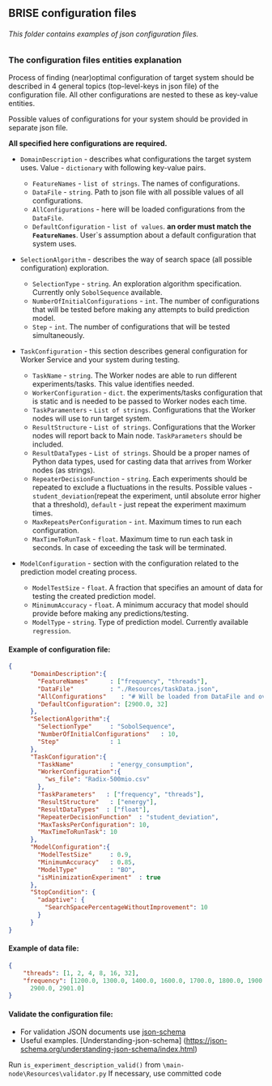 ## BRISE configuration files
###### This folder contains examples of *json* configuration files.

### The configuration files entities explanation
Process of finding (near)optimal configuration of target system should be described in 4 general topics (top-level-keys in json file) of the configuration file.
All other configurations are nested to these as key-value entities.

Possible values of configurations for your system should be provided in separate json file.

**All specified here configurations are required.**

- `DomainDescription` - describes what configurations the target system uses. Value - `dictionary` with following key-value pairs.
    - `FeatureNames` - `list of strings`. The names of configurations.
    - `DataFile` - `string`. Path to json file with all possible values of all configurations. 
    - `AllConfigurations` - here will be loaded configurations from the `DataFile`.
    - `DefaultConfiguration` - `list of values`. **an order must match the `FeatureNames`**. User`s assumption about a default configuration that system uses.

- `SelectionAlgorithm` - describes the way of search space (all possible configuration) exploration.
    - `SelectionType` - `string`. An exploration algorithm specification. Currently only `SobolSequence` available.
    - `NumberOfInitialConfigurations` - `int`. The number of configurations that will be tested before making any attempts to build prediction model.
    - `Step` - `int`. The number of configurations that will be tested simultaneously.

- `TaskConfiguration` - this section describes general configuration for Worker Service and your system during testing.
    - `TaskName` - `string`. The Worker nodes are able to run different experiments/tasks. This value identifies needed.
    - `WorkerConfiguration` - `dict`. the experiments/tasks configuration that is static and is needed to be passed to Worker nodes each time.
    - `TaskParamenters` - `List of strings`. Configurations that the Worker nodes will use to run target system.
    - `ResultStructure` - `List of strings`. Configurations that the Worker nodes will report back to Main node. `TaskParameters` should be included. 
    - `ResultDataTypes` - `List of strings`. Should be a proper names of Python data types, used for casting data that arrives from Worker nodes (as strings).
    - `RepeaterDecisionFunction` - `string`. Each experiments should be repeated to exclude a fluctuations in the results. Possible values - `student_deviation`(repeat the experiment, until absolute error higher that a threshold), `default` - just repeat the experiment maximum times.
    - `MaxRepeatsPerConfiguration` - `int`. Maximum times to run each configuration. 
    - `MaxTimeToRunTask` - `float`. Maximum time to run each task in seconds. In case of exceeding the task will be terminated.
    
- `ModelConfiguration` - section with the configuration related to the prediction model creating process.
    - `ModelTestSize` - `float`. A fraction that specifies an amount of data for testing the created prediction model.
    - `MinimumAccuracy` - `float`. A minimum accuracy that model should provide before making any predictions/testing.
    - `ModelType` - `string`. Type of prediction model. Currently available `regression`.
       

#### Example of configuration file:
```json
{
      "DomainDescription":{
        "FeatureNames"      : ["frequency", "threads"],
        "DataFile"          : "./Resources/taskData.json",
        "AllConfigurations"    : "# Will be loaded from DataFile and overwritten",
        "DefaultConfiguration": [2900.0, 32]
      },
      "SelectionAlgorithm":{
        "SelectionType"     : "SobolSequence",
        "NumberOfInitialConfigurations"   : 10,
        "Step"              : 1
      },
      "TaskConfiguration":{
        "TaskName"          : "energy_consumption",
        "WorkerConfiguration":{
          "ws_file": "Radix-500mio.csv"
        },
        "TaskParameters"   : ["frequency", "threads"],
        "ResultStructure"   : ["energy"],
        "ResultDataTypes"  : ["float"],
        "RepeaterDecisionFunction"  : "student_deviation",
        "MaxTasksPerConfiguration": 10,
        "MaxTimeToRunTask": 10
      },
      "ModelConfiguration":{
        "ModelTestSize"     : 0.9,
        "MinimumAccuracy"   : 0.85,
        "ModelType"         : "BO",
        "isMinimizationExperiment"  : true
      },
      "StopCondition": {
        "adaptive": {
          "SearchSpacePercentageWithoutImprovement": 10
        }
      }
}
```

#### Example of data file:
```json
{
    "threads": [1, 2, 4, 8, 16, 32],
    "frequency": [1200.0, 1300.0, 1400.0, 1600.0, 1700.0, 1800.0, 1900.0, 2000.0, 2200.0, 2300.0, 2400.0, 2500.0, 2700.0, 2800.0,
      2900.0, 2901.0]
}
```

#### Validate the configuration file:
* For validation JSON documents use [json-schema](https://json-schema.org/)
* Useful examples. [Understanding-json-schema] (https://json-schema.org/understanding-json-schema/index.html)

Run `is_experiment_description_valid()` from `\main-node\Resources\validator.py`
If necessary, use committed code